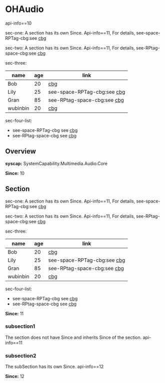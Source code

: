 # OHAudio
<!--Kit: Ability Kit-->
<!--Subsystem: Ability-->
<!--Owner: @wkljy-->
<!--Designer: @ccllee-->
<!--Tester: @lixueqing513-->
<!--Adviser: @huipeizi-->

api-info==10

sec-one:
A section has its own Since. Api-info==11, For details, see-space-RPTag-cbg:see <!--RP1-->[cbg](https://docs.cbg.huawei.com)<!--RP1End-->

sec-two:
A section has its own Since. Api-info==11, For details, see-RPtag-space-cbg:see<!--RP2--> [cbg](https://docs.cbg.huawei.com)<!--RP2End-->

sec-three:

| name | age| link |
| --- | --- | --- |
| Bob | 20 | [cbg](https://docs.cbg.huawei.com) |
| Lily | 25 | see-space-RPTag-cbg:see <!--RP1-->[cbg](https://docs.cbg.huawei.com)<!--RP1End--> |
| Gran | 85 | see-RPtag-space-cbg:see<!--RP2--> [cbg](https://docs.cbg.huawei.com)<!--RP2End--> |
| wubinbin | 20 | [cbg](https://docs.cbg.huawei.com) |


sec-four-list:
* see-space-RPTag-cbg see <!--RP1-->[cbg](https://docs.cbg.huawei.com)<!--RP1End-->
* see-RPtag-space-cbg see<!--RP2--> [cbg](https://docs.cbg.huawei.com)<!--RP2End-->

## Overview

**syscap:** SystemCapability.Multimedia.Audio.Core

**Since:** 10

## Section

sec-one:
A section has its own Since. Api-info==11, For details, see-space-RPTag-cbg:see <!--RP1-->[cbg](https://docs.cbg.huawei.com)<!--RP1End-->

sec-two:
A section has its own Since. Api-info==11, For details, see-RPtag-space-cbg:see<!--RP2--> [cbg](https://docs.cbg.huawei.com)<!--RP2End-->

sec-three:

| name | age| link |
| --- | --- | --- |
| Bob | 20 | [cbg](https://docs.cbg.huawei.com) |
| Lily | 25 | see-space-RPTag-cbg:see <!--RP1-->[cbg](https://docs.cbg.huawei.com)<!--RP1End--> |
| Gran | 85 | see-RPtag-space-cbg:see<!--RP2--> [cbg](https://docs.cbg.huawei.com)<!--RP2End--> |
| wubinbin | 20 | [cbg](https://docs.cbg.huawei.com) |


sec-four-list:
* see-space-RPTag-cbg see <!--RP1-->[cbg](https://docs.cbg.huawei.com)<!--RP1End-->
* see-RPtag-space-cbg see<!--RP2--> [cbg](https://docs.cbg.huawei.com)<!--RP2End-->


**Since:** 11

### subsection1

The section does not have Since and inherits Since of the section. api-info==11

### subsection2

The subSection has its own Since. api-info==12

**Since:** 12